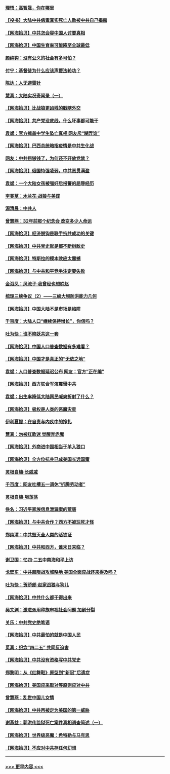 #### [理悟：高智晟，你在哪里](../pages/nsc993/n12953115.md?t=05161902) 
#### [【投书】大陆中共病毒真实死亡人数被中共自己揭露](../pages/nsc993/n12953050.md?t=05161902) 
#### [【网海拾贝】中共怎会容中国人讨要真相](../pages/nsc993/n12952161.md?t=05161902) 
#### [【网海拾贝】中国生育率可能降至全球最低](../pages/nsc993/n12948793.md?t=05161902) 
#### [颜纯钩：没有公义的社会有多可怕？](../pages/nsc993/n12947626.md?t=05161902) 
#### [付宁：基督徒为什么应该声援法轮功？](../pages/nsc993/n12947233.md?t=05161902) 
#### [陈达：人无避雷针](../pages/nsc993/n12947098.md?t=05161902) 
#### [慧真：大陆实况奇闻录（一）](../pages/nsc993/n12945811.md?t=05161902) 
#### [【网海拾贝】比战狼更凶残的戳瞎外交](../pages/nsc993/n12945717.md?t=05161902) 
#### [【网海拾贝】共产党没底线，什么坏事都可能干](../pages/nsc993/n12942090.md?t=05161902) 
#### [袁斌：官方掩盖中学生坠亡真相 网友斥“糊弄谁”](../pages/nsc993/n12942029.md?t=05161902) 
#### [【网海拾贝】巴西总统暗指疫情是中共生化战](../pages/nsc993/n12938999.md?t=05161902) 
#### [网友：中共捞够钱了，为何还不开放党禁？](../pages/nsc993/n12938952.md?t=05161902) 
#### [【网海拾贝】俄国恃强凌弱，中共恶贯满盈](../pages/nsc993/n12936626.md?t=05161902) 
#### [袁斌：一个大陆女孩被强奸后报警的屈辱经历](../pages/nsc993/n12936547.md?t=05161902) 
#### [李春草：木兰花·战狼与美谍](../pages/nsc993/n12935995.md?t=05161902) 
#### [源清晨：中共人](../pages/nsc993/n12935589.md?t=05161902) 
#### [曾慧燕：32年前那个纪念会 改变多少人命运](../pages/nsc993/n12934233.md?t=05161902) 
#### [【网海拾贝】经济脱钩是联手抗共成功的关键](../pages/nsc993/n12934176.md?t=05161902) 
#### [【网海拾贝】中共党史就是部不断树敌史](../pages/nsc993/n12932844.md?t=05161902) 
#### [【网海拾贝】特斯拉的模本效应太震撼](../pages/nsc993/n12925626.md?t=05161902) 
#### [【网海拾贝】与中共和平竞争注定要失败](../pages/nsc993/n12923326.md?t=05161902) 
#### [金浴凤：风流子‧我曾经也想姓赵](../pages/nsc993/n12920911.md?t=05161902) 
#### [梳理三峡争议（2）——三峡大坝防洪能力几何](../pages/nsc993/n12920173.md?t=05161902) 
#### [【网海拾贝】中国大陆不是市场是陷阱](../pages/nsc993/n12920143.md?t=05161902) 
#### [千百度：大陆人口“继续保持增长”，你信吗？](../pages/nsc993/n12918946.md?t=05161902) 
#### [吐为快：谁不晓妖共这一套](../pages/nsc993/n12918941.md?t=05161902) 
#### [【网海拾贝】中国人口普查数据有多难看？](../pages/nsc993/n12917822.md?t=05161902) 
#### [【网海拾贝】中国才是真正的“无依之地”](../pages/nsc993/n12915845.md?t=05161902) 
#### [袁斌：人口普查数据延迟公布 网友：官方“正在编”](../pages/nsc993/n12915748.md?t=05161902) 
#### [【网海拾贝】西方联合军演震慑中共](../pages/nsc993/n12913466.md?t=05161902) 
#### [袁斌：出生率降低大陆网民喊爽折射了什么？](../pages/nsc993/n12913365.md?t=05161902) 
#### [【网海拾贝】极权是人类的恶魔灾星](../pages/nsc993/n12910697.md?t=05161902) 
#### [伊利夏提：在自责与内疚中的挣扎](../pages/nsc993/n12910493.md?t=05161902) 
#### [慧真：勿被红歌迷 觉醒弃赤魔](../pages/nsc993/n12910485.md?t=05161902) 
#### [【网海拾贝】外商进中国相当于羊入狼口](../pages/nsc993/n12908274.md?t=05161902) 
#### [【网海拾贝】全方位抗共已成美国长远国策](../pages/nsc993/n12906878.md?t=05161902) 
#### [灵根自植‧长戚戚](../pages/nsc993/n12905585.md?t=05161902) 
#### [千百度：网友吐槽五一调休“折腾劳动者”](../pages/nsc993/n12905934.md?t=05161902) 
#### [灵根自植‧坦荡荡](../pages/nsc993/n12905562.md?t=05161902) 
#### [佚名：习近平家族信息泄漏案的荒唐](../pages/nsc993/n12904705.md?t=05161902) 
#### [【网海拾贝】与中共合作？西方不被玩死才怪](../pages/nsc993/n12903873.md?t=05161902) 
#### [郑纯清：中共毁灭全人类的活铁证](../pages/nsc993/n12903785.md?t=05161902) 
#### [【网海拾贝】中共和西方，谁末日来临？](../pages/nsc993/n12903482.md?t=05161902) 
#### [谢卫国：忆四‧二五中南海和平上访](../pages/nsc993/n12902192.md?t=05161902) 
#### [戈壁东：中共超限战攻城略地 美国全面应战还来得及吗？](../pages/nsc993/n12902297.md?t=05161902) 
#### [吐为快：贺骄郎‧赵家战狼与狗儿](../pages/nsc993/n12902280.md?t=05161902) 
#### [【网海拾贝】中共什么都干得出来](../pages/nsc993/n12897500.md?t=05161902) 
#### [吴文渊：激进派用种族审视社会问题 加剧分裂](../pages/nsc993/n12893881.md?t=05161902) 
#### [关乐：中共党史绝笔谣](../pages/nsc993/n12897270.md?t=05161902) 
#### [【网海拾贝】中共最怕的就是中国人民](../pages/nsc993/n12894705.md?t=05161902) 
#### [觅真：纪念“四二五” 共同反迫害](../pages/nsc993/n12894553.md?t=05161902) 
#### [【网海拾贝】中共没有资格写中共党史](../pages/nsc993/n12892231.md?t=05161902) 
#### [郑黎明：从《红舞鞋》原型到“新冠”后遗症](../pages/nsc993/n12890469.md?t=05161902) 
#### [【网海拾贝】美国应采取对等原则应对中共](../pages/nsc993/n12889176.md?t=05161902) 
#### [曾慧燕：乱世中国儿女情](../pages/nsc993/n12887931.md?t=05161902) 
#### [【网海拾贝】中共再被定为美国的第一威胁](../pages/nsc993/n12887580.md?t=05161902) 
#### [谢燕益：郭洪伟监狱死亡案件真相调查简述（一）](../pages/nsc993/n12885648.md?t=05161902) 
#### [【网海拾贝】世界级恶魔：希特勒与马克思](../pages/nsc993/n12884062.md?t=05161902) 
#### [【网海拾贝】不应对中共存任何幻想](../pages/nsc993/n12881460.md?t=05161902) 

----
#### [ >>> 更早内容 <<< ](../indexes/nsc993-earlier.md)
